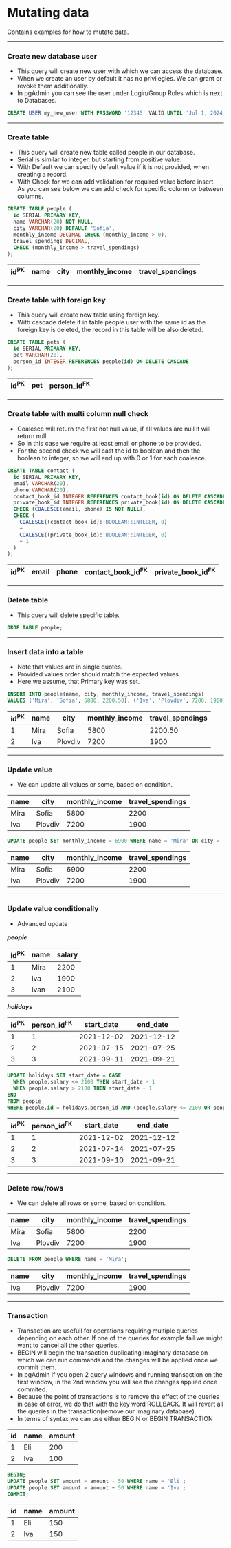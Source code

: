 # Mutating data

Contains examples for how to mutate data.

---

### Create new database user

- This query will create new user with which we can access the database.
- When we create an user by default it has no privilegies. We can grant or revoke them additionally.
- In pgAdmin you can see the user under Login/Group Roles which is next to Databases.

```sql
CREATE USER my_new_user WITH PASSWORD '12345' VALID UNTIL 'Jul 1, 2024';
```

---

### Create table

- This query will create new table called people in our database.
- Serial is similar to integer, but starting from positive value.
- With Default we can specify default value if it is not provided, when creating a record.
- With Check for we can add validation for required value before insert. As you can see below we can add check for specific column or between columns.

```sql
CREATE TABLE people (
  id SERIAL PRIMARY KEY,
  name VARCHAR(20) NOT NULL,
  city VARCHAR(20) DEFAULT 'Sofia',
  monthly_income DECIMAL CHECK (monthly_income > 0),
  travel_spendings DECIMAL,
  CHECK (monthly_income > travel_spendings)
);
```

| id<sup>PK</sup> | name | city | monthly_income | travel_spendings |
| --------------- | ---- | ---- | -------------- | ---------------- |

---

### Create table with foreign key

- This query will create new table using foreign key.
- With cascade delete if in table people user with the same id as the foreign key is deleted, the record in this table will be also deleted.

```sql
CREATE TABLE pets (
  id SERIAL PRIMARY KEY,
  pet VARCHAR(20),
  person_id INTEGER REFERENCES people(id) ON DELETE CASCADE
);
```

| id<sup>PK</sup> | pet | person_id<sup>FK</sup> |
| --------------- | --- | ---------------------- |

---

### Create table with multi column null check

- Coalesce will return the first not null value, if all values are null it will return null
- So in this case we require at least email or phone to be provided.
- For the second check we will cast the id to boolean and then the boolean to integer, so we will end up with 0 or 1 for each coalesce.

```sql
CREATE TABLE contact (
  id SERIAL PRIMARY KEY,
  email VARCHAR(20),
  phone VARCHAR(20),
  contact_book_id INTEGER REFERENCES contact_book(id) ON DELETE CASCADE,
  private_book_id INTEGER REFERENCES private_book(id) ON DELETE CASCADE,
  CHECK (COALESCE(email, phone) IS NOT NULL),
  CHECK (
    COALESCE((contact_book_id)::BOOLEAN::INTEGER, 0)
    +
    COALESCE((private_book_id)::BOOLEAN::INTEGER, 0)
    = 1
  )
);
```

| id<sup>PK</sup> | email | phone | contact_book_id<sup>FK</sup> | private_book_id<sup>FK</sup> |
| --------------- | ----- | ----- | ---------------------------- | ---------------------------- |

---

### Delete table

- This query will delete specific table.

```sql
DROP TABLE people;
```

---

### Insert data into a table

- Note that values are in single quotes.
- Provided values order should match the expected values.
- Here we assume, that Primary key was set.

```sql
INSERT INTO people(name, city, monthly_income, travel_spendings)
VALUES ('Mira', 'Sofia', 5800, 2200.50), ('Iva', 'Plovdiv', 7200, 1900);
```

| id<sup>PK</sup> | name | city    | monthly_income | travel_spendings |
| --------------- | ---- | ------- | -------------- | ---------------- |
| 1               | Mira | Sofia   | 5800           | 2200.50          |
| 2               | Iva  | Plovdiv | 7200           | 1900             |

---

### Update value

- We can update all values or some, based on condition.

| name | city    | monthly_income | travel_spendings |
| ---- | ------- | -------------- | ---------------- |
| Mira | Sofia   | 5800           | 2200             |
| Iva  | Plovdiv | 7200           | 1900             |

```sql
UPDATE people SET monthly_income = 6900 WHERE name = 'Mira' OR city = 'Sofia';
```

| name | city    | monthly_income | travel_spendings |
| ---- | ------- | -------------- | ---------------- |
| Mira | Sofia   | 6900           | 2200             |
| Iva  | Plovdiv | 7200           | 1900             |

---

### Update value conditionally

- Advanced update

**_people_**

| id<sup>PK</sup> | name | salary |
| --------------- | ---- | ------ |
| 1               | Mira | 2200   |
| 2               | Iva  | 1900   |
| 3               | Ivan | 2100   |

**_holidays_**

| id<sup>PK</sup> | person_id<sup>FK</sup> | start_date | end_date   |
| --------------- | ---------------------- | ---------- | ---------- |
| 1               | 1                      | 2021-12-02 | 2021-12-12 |
| 2               | 2                      | 2021-07-15 | 2021-07-25 |
| 3               | 3                      | 2021-09-11 | 2021-09-21 |

```sql
UPDATE holidays SET start_date = CASE
  WHEN people.salary <= 2100 THEN start_date - 1
  WHEN people.salary > 2100 THEN start_date + 1
END
FROM people
WHERE people.id = holidays.person_id AND (people.salary <= 2100 OR people.salary > 2200);
```

| id<sup>PK</sup> | person_id<sup>FK</sup> | start_date | end_date   |
| --------------- | ---------------------- | ---------- | ---------- |
| 1               | 1                      | 2021-12-02 | 2021-12-12 |
| 2               | 2                      | 2021-07-14 | 2021-07-25 |
| 3               | 3                      | 2021-09-10 | 2021-09-21 |

---

### Delete row/rows

- We can delete all rows or some, based on condition.

| name | city    | monthly_income | travel_spendings |
| ---- | ------- | -------------- | ---------------- |
| Mira | Sofia   | 5800           | 2200             |
| Iva  | Plovdiv | 7200           | 1900             |

```sql
DELETE FROM people WHERE name = 'Mira';
```

| name | city    | monthly_income | travel_spendings |
| ---- | ------- | -------------- | ---------------- |
| Iva  | Plovdiv | 7200           | 1900             |

---

### Transaction

- Transaction are usefull for operations requiring multiple queries depending on each other. If one of the queries for example fail we might want to cancel all the other queries.
- BEGIN will begin the transaction duplicating imaginary database on which we can run commands and the changes will be applied once we commit them.
- In pgAdmin if you open 2 query windows and running transaction on the first window, in the 2nd window you will see the changes applied once commited.
- Because the point of transactions is to remove the effect of the queries in case of error, we do that with the key word ROLLBACK. It will revert all the queries in the transaction(remove our imaginary database).
- In terms of syntax we can use either BEGIN or BEGIN TRANSACTION

| id  | name | amount |
| --- | ---- | ------ |
| 1   | Eli  | 200    |
| 2   | Iva  | 100    |

```sql
BEGIN;
UPDATE people SET amount = amount - 50 WHERE name = 'Eli';
UPDATE people SET amount = amount + 50 WHERE name = 'Iva';
COMMIT;
```

| id  | name | amount |
| --- | ---- | ------ |
| 1   | Eli  | 150    |
| 2   | Iva  | 150    |

